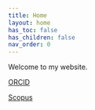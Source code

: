 ```yaml
---
title: Home
layout: home
has_toc: false
has_children: false
nav_order: 0
---
```


Welcome to my website.

[ORCID](https://orcid.org/0009-0008-9914-5504)

[Scopus](https://www.scopus.com/authid/detail.uri?authorId=57215284775)

